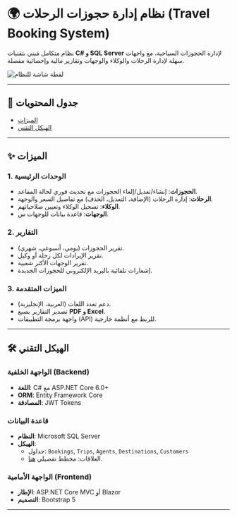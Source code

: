 # 🌍 نظام إدارة حجوزات الرحلات (Travel Booking System)  

نظام متكامل مَبني بتقنيات **C# و SQL Server** لإدارة الحجوزات السياحية، مع واجهات سهلة لإدارة الرحلات والوكلاء والوجهات وتقارير مالية وإحصائية مفصلة.  

![لقطة شاشة للنظام](screenshot.png) <!-- أضف لقطات للواجهات -->

---

## 📑 جدول المحتويات  
- [الميزات](#-الميزات)  
- [الهيكل التقني](#-الهيكل-التقني)  

---

## ✨ الميزات  

### **1. الوحدات الرئيسية**  
- **الحجوزات**: إنشاء/تعديل/إلغاء الحجوزات مع تحديث فوري لحالة المقاعد.  
- **الرحلات**: إدارة الرحلات (الإضافة، التعديل، الحذف) مع تفاصيل السعر والوجهة.  
- **الوكلاء**: تسجيل الوكلاء وتعيين صلاحياتهم.  
- **الوجهات**: قاعدة بيانات للوجهات س.  

### **2. التقارير**  
- تقرير الحجوزات (يومي، أسبوعي، شهري).  
- تقرير الإيرادات لكل رحلة أو وكيل.  
- تقرير الوجهات الأكثر شعبية.  
- إشعارات تلقائية بالبريد الإلكتروني للحجوزات الجديدة.  

### **3. الميزات المتقدمة**  
- دعم تعدد اللغات (العربية، الإنجليزية).  
- تصدير التقارير بصيغ **PDF و Excel**.  
- واجهة برمجة التطبيقات (API) للربط مع أنظمة خارجية.  

---

## 🛠 الهيكل التقني  

### **الواجهة الخلفية (Backend)**  
- **اللغة**: C# مع ASP.NET Core 6.0+  
- **ORM**: Entity Framework Core  
- **المصادقة**: JWT Tokens  

### **قاعدة البيانات**  
- **النظام**: Microsoft SQL Server  
- **الهيكل**:  
  - جداول: `Bookings`, `Trips`, `Agents`, `Destinations`, `Customers`  
  - العلاقات: مخطط تفصيلي [هنا](#مخطط-قاعدة-البيانات).  

### **الواجهة الأمامية (Frontend)**  
- **الإطار**: ASP.NET Core MVC أو Blazor  
- **التصميم**: Bootstrap 5  



---

